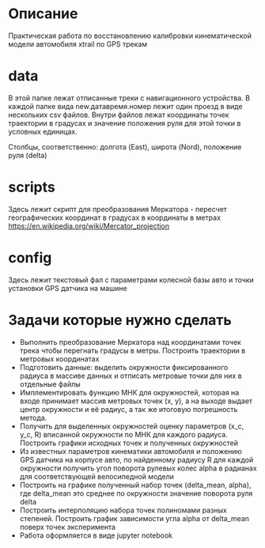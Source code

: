 # Описание

Практическая работа по восстановлению калибровки кинематической модели автомобиля xtrail по GPS трекам

# data
В этой папке лежат отписанные треки с навигационного устройства. В каждой папке вида new.датавремя.номер лежит один проезд в виде нескольких csv файлов. Внутри файлов лежат координаты точек траектории в градусах и значение положения руля для этой точки в условных единицах.

Столбцы, соответственно: долгота (East), широта (Nord), положение руля (delta)

# scripts
Здесь лежит скрипт для преобразования Меркатора - пересчет географических координат в градусах в координаты в метрах
https://en.wikipedia.org/wiki/Mercator_projection

# config
Здесь лежит текстовый фал с параметрами колесной базы авто и точки установки GPS датчика на машине

# Задачи которые нужно сделать
- Выполнить преобразование Меркатора над координатами точек трека чтобы перегнать градусы в метры. Построить траектории в метровых координатах
- Подготовить данные: выделить окружности фиксированного радиуса в массиве данных и отписать метровые точки для них в отдельные файлы
- Имплементировать функцию МНК для окружностей, которая на входе принимает массив метровых точек (x, y), а на выходе выдает центр окружности и её радиус, а так же итоговую погрешность метода.
- Получить для выделенных окружностей оценку параметров (x_c, y_c, R) вписанной окружности по МНК для каждого радиуса. Построить графики исходных точек и полученных окружностей
- Из известных параметров кинематики автомобиля и положению GPS датчика на корпусе авто, по найденному радиусу R для каждой окружности получить угол поворота рулевых колес alpha в радианах для соответствующей велосипедной модели
- Построить на графике полученный набор точек (delta_mean, alpha), где delta_mean это среднее по окружности значение поворота руля delta
- Построить интерполяцию набора точек полиномами разных степеней. Построить график зависимости угла alpha от delta_mean поверх точек эксперимента
- Работа оформляется в виде jupyter notebook
